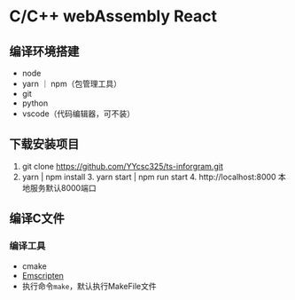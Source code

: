 # C/C++ webAssembly React

## 编译环境搭建
- node
- yarn ｜ npm（包管理工具）
- git
- python
- vscode（代码编辑器，可不装）

## 下载安装项目
   1. git clone https://github.com/YYcsc325/ts-inforgram.git
   2. yarn | npm install
	3. yarn start | npm run start
	4. http://localhost:8000 本地服务默认8000端口

## 编译C文件

### 编译工具
- cmake
- [Emscripten](https://emscripten.org/docs/getting_started/index.html)
- 执行命令`make`，默认执行MakeFile文件